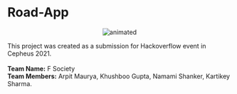 # Road-App

<p align="center">
  <img src="http://cdn.lowgif.com/full/f461640eb016bd8c-yizhuang-will-host-beijing-s-first-test-road-for-self-driving.gif" alt="animated" />
</p>

This project was created as a submission for Hackoverflow event in Cepheus 2021. </br></br>
**Team Name:** F Society</br>
**Team Members:** Arpit Maurya, Khushboo Gupta, Namami Shanker, Kartikey Sharma.</br>
